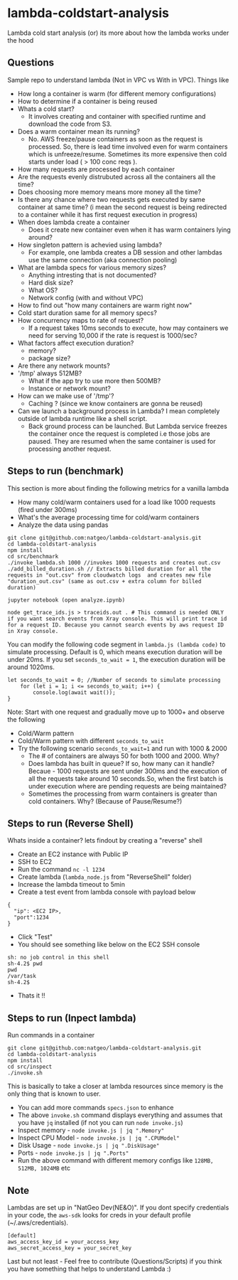 # lambda-coldstart-analysis
Lambda cold start analysis (or) its more about how the lambda works under the hood

## Questions ##
Sample repo to understand lambda (Not in VPC vs With in VPC). Things like
- How long a container is warm (for different memory configurations)
- How to determine if a container is being reused
- Whats a cold start?
  - It involves creating and container with specified runtime and download the code from S3.
- Does a warm container mean its running?
  - No. AWS freeze/pause containers as soon as the request is processed. So, there is lead time involved even for warm containers which is unfreeze/resume. Sometimes its more expensive then cold starts under load ( > 100 conc reqs ).
- How many requests are processed by each container
- Are the requests evenly distrubuted across all the containers all the time?
- Does choosing more memory means more money all the time?
- Is there any chance where two requests gets executed by same container at same time? (i mean the second request is being redirected to a container while it has first request execution in progress)
- When does lambda create a container
  - Does it create new container even when it has warm containers lying around? 
- How singleton pattern is achevied using lambda?
  - For example, one lambda creates a DB session and other lambdas use the same connection (aka connection pooling)
- What are lambda specs for various memory sizes?
  - Anything intresting that is not documented?
  - Hard disk size?
  - What OS?
  - Network config (with and without VPC)
- How to find out "how many containers are warm right now"
- Cold start duration same for all memory specs?
- How concurrency maps to rate of request?
  - If a request takes 10ms seconds to execute, how may containers we need for serving 10,000 if the rate is request is 1000/sec?
- What factors affect execution duration?
  - memory?
  - package size? 
- Are there any network mounts?
- '/tmp' always 512MB?
  - What if the app try to use more then 500MB?
  - Instance or network mount?
- How can we make use of '/tmp'?
   - Caching ? (since we know containers are gonna be reused)
- Can we launch a background process in Lambda? I mean completely outside of lambda runtime like a shell script. 
  - Back ground process can be launched. But Lambda service freezes the container once the request is completed i.e those jobs are paused. They are resumed when the same container is used for processing another request.

 
## Steps to run (benchmark) ##
This section is more about finding the following metrics for a vanilla lambda
* How many cold/warm containers used for a load like 1000 requests (fired under 300ms)
* What's the average processing time for cold/warm containers
* Analyze the data using pandas
```
git clone git@github.com:natgeo/lambda-coldstart-analysis.git
cd lambda-coldstart-analysis
npm install
cd src/benchmark
./invoke_lambda.sh 1000 //invokes 1000 requests and creates out.csv
./add_billed_duration.sh // Extracts billed duration for all the requests in "out.csv" from cloudwatch logs  and creates new file "duration_out.csv" (same as out.csv + extra column for billed duration)

jupyter notebook (open analyze.ipynb)

node get_trace_ids.js > traceids.out . # This command is needed ONLY if you want search events from Xray console. This will print trace id for a request ID. Because you cannot search events by aws request ID in Xray console. 
```
You can modify the following code segment in `lambda.js (lambda code)` to simulate processing. Default is 0, which means execution duration will be under 20ms. If you set `seconds_to_wait = 1`, the execution duration will be around 1020ms.    
```
let seconds_to_wait = 0; //Number of seconds to simulate processing
    for (let i = 1; i <= seconds_to_wait; i++) {
        console.log(await wait());
}
```

Note: Start with one request and gradually move up to 1000+ and observe the following
* Cold/Warm pattern
* Cold/Warm pattern with different `seconds_to_wait`
* Try the following scenario `seconds_to_wait=1` and run with 1000 & 2000
  - The # of containers are always 50 for both 1000 and 2000. Why? 
  - Does lambda has built in queue? If so, how many can it handle? Becaue - 1000 requests are sent under 300ms and the execution of all the requests take around 10 seconds.So, when the first batch is under execution where are pending requests are being maintained?
  - Sometimes the processing from warm containers is greater than cold containers. Why? (Because of Pause/Resume?)


## Steps to run (Reverse Shell) ##
Whats inside a container? lets findout by creating a "reverse" shell
* Create an EC2 instance with Public IP
* SSH to EC2
* Run the command `nc -l 1234`
* Create lambda (`lambda_node.js` from "ReverseShell" folder)
* Increase the lambda timeout to 5min
* Create a test event from lambda console with payload below
```
{
  "ip": <EC2 IP>,
  "port":1234 
}
```
* Click "Test" 
* You should see something like below on the EC2 SSH console
```
sh: no job control in this shell
sh-4.2$ pwd
pwd
/var/task
sh-4.2$
```
* Thats it !!

## Steps to run (Inpect lambda) ##
Run commands in a container
```
git clone git@github.com:natgeo/lambda-coldstart-analysis.git
cd lambda-coldstart-analysis
npm install
cd src/inspect
./invoke.sh
```
This is basically to take a closer at lambda resources since memory is the only thing that is known to user.
* You can add more commands `specs.json` to enhance 
* The above `invoke.sh` command displays everything and assumes that you have `jq` installed (if not you can run `node invoke.js`)
* Inspect memory - `node invoke.js | jq ".Memory"`
* Inspect CPU Model - `node invoke.js | jq ".CPUModel"`
* Disk Usage - `node invoke.js | jq ".DiskUsage"`
* Ports - `node invoke.js | jq ".Ports"`
* Run the above command with different memory configs like `128MB, 512MB, 1024MB` etc


## Note ##
Lambdas are set up in "NatGeo Dev(NE&O)". If you dont specify credentials in your code, the `aws-sdk` looks for creds in your default profile (~/.aws/credentials). 

```
[default]
aws_access_key_id = your_access_key
aws_secret_access_key = your_secret_key
```

Last but not least - Feel free to contribute (Questions/Scripts) if you think you have something that helps to understand Lambda :)





